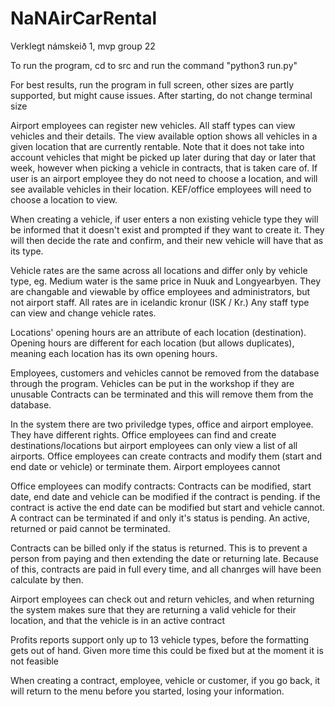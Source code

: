 # NaNAirCarRental
Verklegt námskeið 1, mvp group 22

To run the program, cd to src and run the command "python3 run.py"

For best results, run the program in full screen, other sizes are  partly supported, but might cause issues. After starting, do not change terminal size

Airport employees can register new vehicles.
All staff types can view vehicles and their details.
The view available option shows all vehicles in a given location that are currently rentable. Note that it does not take into account vehicles that might be 
picked up later during that day or later that week, however when picking a vehicle in contracts, that is taken care of.
If user is an airport employee they do not need to choose a location, and will see available vehicles in their location. KEF/office employees will need to choose
a location to view.

When creating a vehicle, if user enters a non existing vehicle type they will be informed that it doesn't exist and prompted if they want
to create it. They will then decide the rate and confirm, and their new vehicle will have that as its type.

Vehicle rates are the same across all locations  and differ only by vehicle type, eg. Medium water is the same price in Nuuk and Longyearbyen.
They are changable and viewable by office employees and administrators, but not airport staff. All rates are in icelandic kronur (ISK / Kr.)
Any staff type can view and change vehicle rates.

Locations' opening hours are an attribute of each location (destination). Opening hours are different for each location (but allows duplicates), 
meaning each location has its own opening hours.

Employees, customers and vehicles cannot be removed from the database through the program. Vehicles can be put in the workshop if they are unusable
Contracts can be terminated and this will remove them from the database.

In the system there are two priviledge types, office and airport employee. They have different rights. 
Office employees can find and create destinations/locations but airport employees can only view a list of all airports.
Office employees can create contracts and modify them (start and end date or vehicle) or terminate them. Airport employees cannot

Office employees can modify contracts:
Contracts can be modified, start date, end date and vehicle can be modified if the contract is pending.
if the contract is active the end date can be modified but start and vehicle cannot.
A contract can be terminated if and only it's status is pending. An active, returned or paid cannot be terminated.

Contracts can be billed only if the status is returned. This is to prevent a person from paying and then extending the date or returning late.
Because of this, contracts are paid in full every time, and all chanrges will have been calculate by then.

Airport employees can check out and return vehicles, and when returning the system makes sure that they are returning a valid vehicle for their location, 
and that the vehicle is in an active contract

Profits reports support only up to 13 vehicle types, before the formatting gets out of hand. Given more time this could be fixed but at the moment it is not feasible

When creating a contract, employee, vehicle or customer, if you go back, it will return to the menu before you started, losing your information.